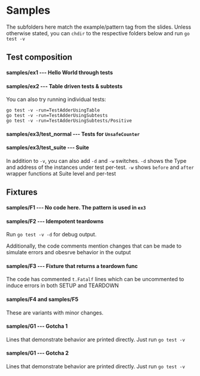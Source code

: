 # Samples


The subfolders here match the example/pattern tag from the slides.
Unless otherwise stated, you can `chdir` to the respective folders
below and run `go test -v`


## Test composition


#### samples/ex1 --- Hello World through tests


#### samples/ex2 --- Table driven tests & subtests

You can also try running individual tests:
```
go test -v -run=TestAdderUsingTable
go test -v -run=TestAdderUsingSubtests
go test -v -run=TestAdderUsingSubtests/Positive
```


#### samples/ex3/test_normal --- Tests for `UnsafeCounter`


#### samples/ex3/test_suite --- Suite

In addition to `-v`, you can also add `-d` and `-w` switches.
`-d` shows the Type and address of the instances under test per-test.
`-w` shows `before` and `after` wrapper functions at Suite level and per-test


## Fixtures


#### samples/F1 --- No code here. The pattern is used in `ex3`


#### samples/F2 --- Idempotent teardowns

Run `go test -v -d` for debug output.

Additionally, the code comments mention changes that can be made to
simulate errors and obesrve behavior in the output


#### samples/F3 --- Fixture that returns a teardown func

The code has commented `t.Fatalf` lines which can be uncommented to
induce errors in both SETUP and TEARDOWN


#### samples/F4 and samples/F5

These are variants with minor changes.


#### samples/G1 --- Gotcha 1

Lines that demonstrate behavior are printed directly. Just run `go test -v`


#### samples/G1 --- Gotcha 2

Lines that demonstrate behavior are printed directly. Just run `go test -v`
